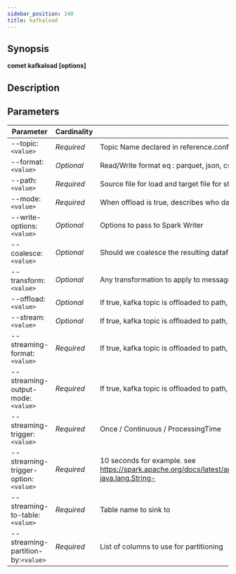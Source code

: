 ```yaml
---
sidebar_position: 140
title: kafkaload
---
```



## Synopsis

**comet kafkaload [options]**

## Description


## Parameters

Parameter|Cardinality|Description
---|---|---
--topic:`<value>`|*Required*|Topic Name declared in reference.conf file
--format:`<value>`|*Optional*|Read/Write format eq : parquet, json, csv ... Default to parquet.
--path:`<value>`|*Required*|Source file for load and target file for store
--mode:`<value>`|*Required*|When offload is true, describes who data should be stored on disk. Ignored if offload is false.
--write-options:`<value>`|*Optional*|Options to pass to Spark Writer
--coalesce:`<value>`|*Optional*|Should we coalesce the resulting dataframe
--transform:`<value>`|*Optional*|Any transformation to apply to message before loading / offloading it
--offload:`<value>`|*Optional*|If true, kafka topic is offloaded to path, else data contained in path is stored in the kafka topic
--stream:`<value>`|*Optional*|If true, kafka topic is offloaded to path, else data contained in path is stored in the kafka topic
--streaming-format:`<value>`|*Required*|If true, kafka topic is offloaded to path, else data contained in path is stored in the kafka topic
--streaming-output-mode:`<value>`|*Required*|If true, kafka topic is offloaded to path, else data contained in path is stored in the kafka topic
--streaming-trigger:`<value>`|*Required*|Once / Continuous / ProcessingTime
--streaming-trigger-option:`<value>`|*Required*|10 seconds for example. see https://spark.apache.org/docs/latest/api/java/org/apache/spark/sql/streaming/Trigger.html#ProcessingTime-java.lang.String-
--streaming-to-table:`<value>`|*Required*|Table name to sink to
--streaming-partition-by:`<value>`|*Required*|List of columns to use for partitioning
